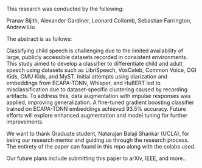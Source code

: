 This research was conducted by the following:

Pranav Bijith,
Alexander Gardiner, 
Leonard Collomb, 
Sebastian Farrington,
Andrew Liu

The abstract is as follows:

Classifying child speech is challenging due to the limited availability of large, publicly accessible datasets recorded in consistent environments. 
This study aimed to develop a classifier to differentiate child and adult speech using datasets such as LibriSpeech, VoxCeleb, Common Voice, OGI Kids, CMU Kids, and MyST. 
Initial attempts using diarization and embeddings from ECAPA-TDNN, Whisper, and HuBERT led to misclassification due to dataset-specific clustering caused by recording artifacts. 
To address this, data augmentation with impulse responses was applied, improving generalization. A fine-tuned gradient boosting classifier trained on ECAPA-TDNN embeddings achieved 93.5% accuracy. 
Future efforts will explore enhanced augmentation and model tuning for further improvements.

We want to thank Graduate student, Natarajan Balaji Shankar (UCLA), for being our research mentor and guiding us through the research process.  The entirety of the paper can found in this repo along with the colabs used.  

Our future plans include submitting this paper to arXiv, IEEE, and more..  
